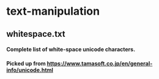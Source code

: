 # text-manipulation


## whitespace.txt

#### Complete list of white-space unicode characters. 
#### Picked up from https://www.tamasoft.co.jp/en/general-info/unicode.html
